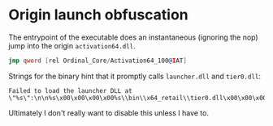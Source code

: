 # Origin launch obfuscation
The entrypoint of the executable does an instantaneous (ignoring the nop) jump into the origin `activation64.dll`.
``` asm
jmp qword [rel Ordinal_Core/Activation64_100@IAT]
```
Strings for the binary hint that it promptly calls `launcher.dll` and `tier0.dll`:
```
Failed to load the launcher DLL at \"%s\":\n\n%s\x00\x00\x00\x00%s\\bin\\x64_retail\\tier0.dll\x00\x00\x00\x00\x00%s\\bin\\x64_retail\\launcher.dll
```

Ultimately I don't really want to disable this unless I have to.

